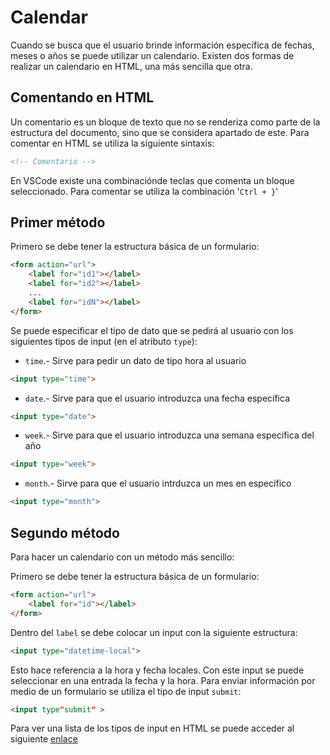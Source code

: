 # Calendar

Cuando se busca que el usuario brinde información específica de fechas, meses o años se puede utilizar un calendario. Existen dos formas de realizar un calendario en HTML, una más sencilla que otra.

## Comentando en HTML

Un comentario es un bloque de texto que no se renderiza como parte de la estructura del documento, sino que se considera apartado de este. Para comentar en HTML se utiliza la siguiente sintaxis:

~~~html
<!-- Comentario -->
~~~

En VSCode existe una combinaciónde teclas que comenta un bloque seleccionado. Para comentar se utiliza la combinación  '`Ctrl + }`'

## Primer método

Primero se debe tener la estructura básica de un formulario:

~~~html
<form action="url">
    <label for="id1"></label>
    <label for="id2"></label>
    ...
    <label for="idN"></label>
</form>
~~~

Se puede especificar el tipo de dato que se pedirá al usuario con los siguientes tipos de input (en el atributo `type`):

- `time`.- Sirve para pedir un dato de tipo hora al usuario

~~~html
<input type="time">
~~~

- `date`.- Sirve para que el usuario introduzca una fecha específica

~~~html
<input type="date">
~~~

- `week`.- Sirve para que el usuario introduzca una semana específica del año

~~~html
<input type="week">
~~~

- `month`.- Sirve para que el usuario intrduzca un mes en específico

~~~html
<input type="month">
~~~

## Segundo método

Para hacer un calendario con un método más sencillo:

Primero se debe tener la estructura básica de un formulario:

~~~html
<form action="url">
    <label for="id"></label>
</form>
~~~

Dentro del `label` se debe colocar un input con la siguiente estructura:

~~~html
<input type="datetime-local">
~~~

Esto hace referencia a la hora y fecha locales. Con este input se puede seleccionar en una entrada la fecha y la hora. Para enviar información por medio de un formulario se utiliza el tipo de input `submit`:

~~~html
<input type"submit" >
~~~

Para ver una lista de los tipos de input en HTML se puede acceder al siguiente [enlace](https://developer.mozilla.org/es/docs/Web/HTML/Element/input)
